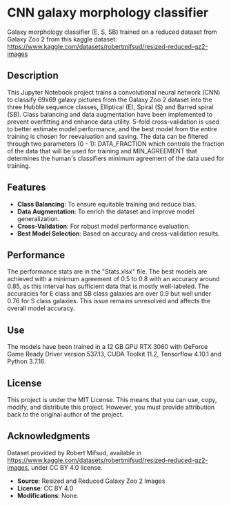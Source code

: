 # CNN galaxy morphology classifier
Galaxy morphology classifier (E, S, SB) trained on a reduced dataset from Galaxy Zoo 2 from this kaggle dataset: https://www.kaggle.com/datasets/robertmifsud/resized-reduced-gz2-images

## Description
This Jupyter Notebook project trains a convolutional neural network (CNN) to classify 69x69 galaxy pictures from the Galaxy Zoo 2 dataset into the three Hubble sequence classes, Elliptical (E), Spiral (S) and Barred spiral (SB). Class balancing and data augmentation have been implemented to prevent overfitting and enhance data utility. 5-fold cross-validation is used to better estimate model performance, and the best model from the entire training is chosen for reevaluation and saving.
The data can be filtered through two parameters (0 - 1): DATA_FRACTION which controls the fraction of the data that will be used for training and MIN_AGREEMENT that determines the human's classifiers minimum agreement of the data used for training.

## Features
- **Class Balancing**: To ensure equitable training and reduce bias.
- **Data Augmentation**: To enrich the dataset and improve model generalization.
- **Cross-Validation**: For robust model performance evaluation.
- **Best Model Selection**: Based on accuracy and cross-validation results.

## Performance
The performance stats are in the "Stats.xlsx" file. The best models are achieved with a minimum agreement of 0.5 to 0.8 with an accuracy around 0.85, as this interval has sufficient data that is mostly well-labeled. The accuracies for E class and SB class galaxies are over 0.9 but well under 0.76 for S class galaxies. This issue remains unresolved and affects the overall model accuracy.

## Use
The models have been trained in a 12 GB GPU RTX 3060 with GeForce Game Ready Driver version 537.13, CUDA Toolkit 11.2, Tensorflow 4.10.1 and Python 3.7.16.

## License
This project is under the MIT License. This means that you can use, copy, modify, and distribute this project. However, you must provide attribution back to the original author of the project.

## Acknowledgments
Dataset provided by Robert Mifsud, available in https://www.kaggle.com/datasets/robertmifsud/resized-reduced-gz2-images, under CC BY 4.0 license.

- **Source**: Resized and Reduced Galaxy Zoo 2 Images
- **License**: CC BY 4.0
- **Modifications**: None.

